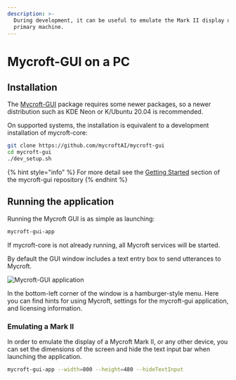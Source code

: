 ```yaml
---
description: >-
  During development, it can be useful to emulate the Mark II display on your
  primary machine.
---
```


# Mycroft-GUI on a PC

## Installation

The [Mycroft-GUI](https://github.com/mycroftAI/mycroft-gui) package requires some newer packages, so a newer distribution such as KDE Neon or K/Ubuntu 20.04 is recommended. 

On supported systems, the installation is equivalent to a development installation of mycroft-core:

```bash
git clone https://github.com/mycroftAI/mycroft-gui
cd mycroft-gui
./dev_setup.sh
```

{% hint style="info" %}
For more detail see the [Getting Started](https://github.com/mycroftAI/mycroft-gui#getting-started) section of the mycroft-gui repository
{% endhint %}

## Running the application

Running the Mycroft GUI is as simple as launching:

```bash
mycroft-gui-app
```

If mycroft-core is not already running, all Mycroft services will be started.

By default the GUI window includes a text entry box to send utterances to Mycroft.

![Mycroft-GUI application](../../.gitbook/assets/mycroft-gui-screenshot.jpg)

In the bottom-left corner of the window is a hamburger-style menu. Here you can find hints for using Mycroft, settings for the mycroft-gui application, and licensing information.

### Emulating a Mark II

In order to emulate the display of a Mycroft Mark II, or any other device, you can set the dimensions of the screen and hide the text input bar when launching the application.

```bash
mycroft-gui-app --width=800 --height=480 --hideTextInput
```

